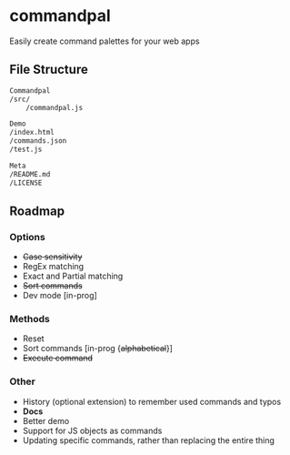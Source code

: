 # commandpal

Easily create command palettes for your web apps

## File Structure

```markdown
Commandpal
/src/
    /commandpal.js

Demo
/index.html
/commands.json
/test.js

Meta
/README.md
/LICENSE
```

## Roadmap

### Options

+ ~~Case sensitivity~~
+ RegEx matching
+ Exact and Partial matching
+ ~~Sort commands~~
+ Dev mode [in-prog]

### Methods

+ Reset
+ Sort commands [in-prog {~~alphabetical~~}]
+ ~~Execute command~~

### Other

+ History (optional extension) to remember used commands and typos
+ **Docs**
+ Better demo
+ Support for JS objects as commands
+ Updating specific commands, rather than replacing the entire thing
